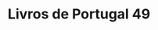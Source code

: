 ---
ref: sol-322-0006
title: "Livros de Portugal 49"
author_name: ["Sebastião Rodrigues"]
publisher: ["APEL"]
year: "y1986"
origin: null
formats: ["periódico"]
disciplines: [graphic-design]
tags:
layout: artifact
status: ["scan"]
published: false
int_published: false
image_count:
date_added: 2023-06-16
batch:
---